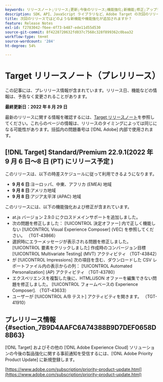 ```yaml
---
keywords: リリースノート;リリース;更新;今後のリリース;機能強化;新機能;修正;アップデート;プレリリース
description: SDK、API、JavaScript ライブラリなど、Adobe Target の次回のリリースに含まれている新機能、機能強化および修正について説明します。
title: 次回のリリースではどのような新機能や機能強化が追加されますか？
feature: Release Notes
exl-id: f2783042-f6ee-4f73-b487-ede11d55d530
source-git-commit: 8f4228720632fd037c7568c328f899362c0baa32
workflow-type: tm+mt
source-wordcount: '284'
ht-degree: 54%

---
```


# Target リリースノート（プレリリース）

この記事には、プレリリース情報が含まれています。リリース日、機能などの情報は、予告なく変更されることがあります。

**最終更新日：2022 年 8 月 29 日**

最新のリリースに関する情報を確認するには、[Target リリースノート](release-notes.md)を参照してください。これらのページの情報は、リリースのタイミングによっては同じになる可能性があります。括弧内の問題番号は [!DNL Adobe] 内部で使用されます。

## [!DNL Target] Standard/Premium 22.9.1(2022 年 9 月 6 日～8 日 (PT) にリリース予定 )

このリリースは、以下の時差スケジュールに従って利用できるようになります。

* **9 月 6 日**:ヨーロッパ、中東、アフリカ (EMEA) 地域
* **9 月 8 日**:アメリカ地域
* **9 月 8 日**:アジア太平洋 (APAC) 地域

このリリースには、以下の機能強化および修正が含まれています。

* at.js バージョン 2.9.0 にクロスドメインサポートを追加しました。
* 次の問題を修正しました： [!UICONTROL 決定オファー] 内で正しく機能しない [!UICONTROL Visual Experience Composer] (VEC) を参照してください。 （TGT-43866）
* 選択時にエラーメッセージが表示される問題を修正しました。 [!UICONTROL 要素をクリックしました] 作成時のコンバージョン目標 [!UICONTROL Multivariate Testing] (MVT) アクティビティ （TGT-43842）
* が [!UICONTROL Impressions] 次の項目を含む、ダウンロードした CSV レポートファイル内の表示からの列： [!UICONTROL Automated Personalization] (AP) アクティビティ （TGT-43780）
* エクスペリエンスを複製した後に、HTML/JSON オファーを編集できない問題を修正しました。 [!UICONTROL フォームベースの Experience Composer]. （TGT-43633）
* ユーザーが [!UICONTROL A/B テスト] アクティビティを開きます。 （TGT-41910）

## プレリリース情報 {#section_7B9D4AAFC6A74388B9D7DEF0658D8B63}

[!DNL Target] およびその他の [!DNL Adobe Experience Cloud] ソリューションの今後の製品強化に関する事前通知を受信するには、[!DNL Adobe Priority Product Update] に新規登録します。

[https://www.adobe.com/subscription/priority-product-update.html](https://www.adobe.com/subscription/priority-product-update.html)
